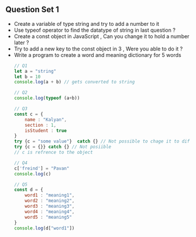 ## Question Set 1

- Create a variable of type string and try to add a number to it
- Use typeof operator to find the datatype of string in last question ?
- Create a const object in JavaScript , Can you change it to hold a number later ?
- Try to add a new key to the const object in 3 , Were you able to do it ?
- Write a program to create a word and meaning dictionary for 5 words
    ```js
    // Q1
    let a = "string"
    let b = 10
    console.log(a + b) // gets converted to string

    // Q2
    console.log(typeof (a+b))

    // Q3
    const c = {
        name : "Kalyan",
        section : 1,
        isStudent : true
    }
    try {c = "some value"}  catch {} // Not possible to chage it to differnt data type 
    try {c = {}} catch {} // Not posiible
    // c is refrence to the object  

    // Q4
    c['freind'] = "Pavan"
    console.log(c)

    // Q5
    const d = {
        word1 : "meaning1",
        word2 : "meaning2",
        word3 : "meaning3",
        word4 : "meaning4",
        word5 : "meaning5"
    }
    console.log(d["word1"])
    ```
